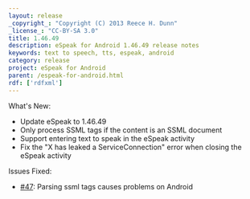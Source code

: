 ```yaml
---
layout: release
_copyright_: "Copyright (C) 2013 Reece H. Dunn"
_license_: "CC-BY-SA 3.0"
title: 1.46.49
description: eSpeak for Android 1.46.49 release notes
keywords: text to speech, tts, espeak, android
category: release
project: eSpeak for Android
parent: /espeak-for-android.html
rdf: ['rdfxml']
---
```


What's New:

*  Update eSpeak to 1.46.49
*  Only process SSML tags if the content is an SSML document
*  Support entering text to speak in the eSpeak activity
*  Fix the "X has leaked a ServiceConnection" error when closing the eSpeak activity

Issues Fixed:

*  [#47](https://github.com/rhdunn/espeak/issues/47): Parsing ssml tags causes problems on Android

